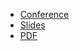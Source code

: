 * [Conference](https://events.linuxfoundation.org/archive/2022/kubecon-cloudnativecon-north-america/program/schedule/)
* [Slides](https://docs.google.com/presentation/d/1Cn6Y-VkAhJbUED4bcccOxKfnJsGViqfT5Exq6nZjwlA/edit#slide=id.g6de6b9787d_0_0)
* [PDF](2022-10-27--KubeCon-OpenMetrics_stats_of_1_x_and_plans_for_2_0.pdf)

